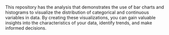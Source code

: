 This repository has the analysis that demonstrates the use of bar charts and histograms to visualize the distribution of categorical and continuous variables in data. By creating these visualizations, you can gain valuable insights into the characteristics of your data, identify trends, and make informed decisions.

